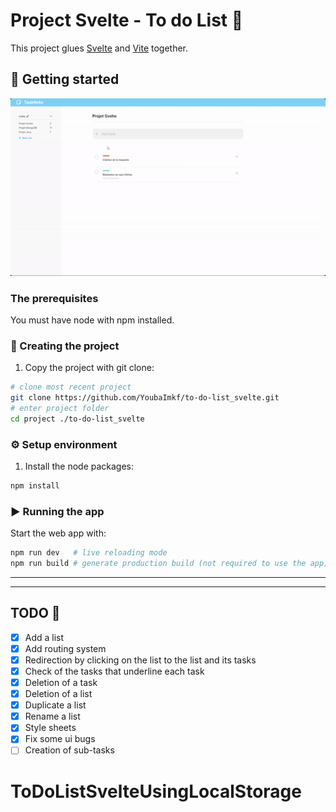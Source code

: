 # Project Svelte - To do List 📄

This project glues [Svelte](https://svelte.dev/) and
[Vite](https://vitejs.dev/) together.

## 🎉 Getting started 
![figma_model.gif](./docs/media/GIF_Maquette.gif)

### The prerequisites

You must have node with npm installed.

### 👼 Creating the project 

1. Copy the project with git clone:

```sh
# clone most recent project
git clone https://github.com/YoubaImkf/to-do-list_svelte.git
# enter project folder
cd project ./to-do-list_svelte
```


### ⚙️ Setup environment 


1. Install the node packages:

```sh
npm install
```

### ▶️ Running the app 


Start the web app with:

```sh
npm run dev   # live reloading mode
npm run build # generate production build (not required to use the app)
```
___
___

## TODO 🧹

* [x]  Add a list
* [x]  Add routing system
* [x]  Redirection by clicking on the list to the list and its tasks
* [x]  Check of the tasks that underline each task
* [x]  Deletion of a task
* [x]  Deletion of a list
* [x]  Duplicate a list
* [x]  Rename a list
* [x]  Style sheets
  * [x]  Fix some ui bugs
* [ ]  Creation of sub-tasks

# ToDoListSvelteUsingLocalStorage
